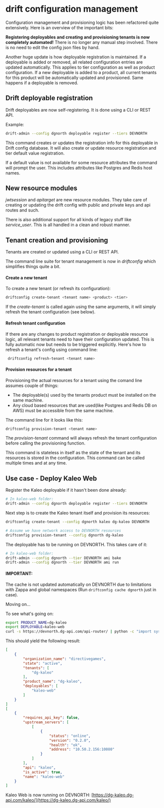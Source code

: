 # drift configuration management

Configuration management and provisioning logic has been refactored quite extensively. Here is an overview of the important bits:

**Registering deployables and creating and provisioning tenants is now completely automated!** There is no longer any manual step involved. There is no need to edit the config json files by hand.

Another huge update is how deployable registration is maintained. If a deployable is added or removed, all related configuration entries are updated automatically. This applies to tier configuration as well as product configuration. If a new deployable is added to a product, all current tenants for this product will be automatically updated and provisioned. Same happens if a deployable is removed.


## Drift deployable registration
Drift deployables are now self-registering. It is done using a CLI or REST API.

Example:

```bash
drift-admin --config dgnorth deployable register --tiers DEVNORTH
```
This command creates or updates the registration info for this deployable in Drift config database. It will also create or update resource registration and tier default value registration.

If a default value is not available for some resource attributes the command will prompt the user. This includes attributes like Postgres and Redis host names.

## New resource modules
*jwtsession* and *apitarget* are new resource modules. They take care of creating or updating the drift config with public and private keys and api routes and such.

There is also additional support for all kinds of legacy stuff like *service_user*. This is all handled in a clean and robust manner.


## Tenant creation and provisioning
Tenants are created or updated using a CLI or REST API.

The command line suite for tenant management is now in *driftconfig* which simplifies things quite a bit.

#### Create a new tenant
To create a new tenant (or refresh its configuration):

```bash
driftconfig create-tenant <tenant name> <product> <tier>
```

If the *create-tenant* is called again using the same arguments, it will simply refresh the tenant configuration (see below).

#### Refresh tenant configuration
If there are any changes to product registration or deployable resource logic, all relevant tenants need to have their configuration updated. This is fully automatic now but needs to be triggered explicitly. Here's how to refresh a tenant's config using command line:

```bash
 driftconfig refresh-tenant <tenant name>
```

#### Provision resources for a tenant
Provisioning the actual resources for a tenant using the comand line assumes couple of things:

 - The deployable(s) used by the tenants product must be installed on the same machine.
 - Any cloud based resources that are used(like Postgres and Redis DB on AWS) must be accessible from the same machine.

The command line for it looks like this:

```bash
driftconfig provision-tenant <tenant name>
```

The *provision-tenant* command will always refresh the tenant configuration before calling the provisioning function.

This command is stateless in itself as the state of the tenant and its resources is stored in the configuration. This command can be called multiple times and at any time.


## Use case - Deploy Kaleo Web

Register the Kaleo deployable if it hasn't been done already:

```bash
# In kaleo-web folder:
drift-admin --config dgnorth deployable register --tiers DEVNORTH
```		

Next step is to create the Kaleo tenant itself and provision its resources:

```bash
driftconfig create-tenant --config dgnorth kaleo dg-kaleo DEVNORTH

# Assume we have network access to DEVNORTH resources
driftconfig provision-tenant --config dgnorth dg-kaleo
```

The deployable has to be running on DEVNORTH. This takes care of it:

```bash
# In kaleo-web folder:
drift-admin --config dgnorth --tier DEVNORTH ami bake
drift-admin --config dgnorth --tier DEVNORTH ami run
```

#### IMPORTANT:
The cache is not updated automatically on DEVNORTH due to limitations with Zappa and global namespaces (Run `driftconfig cache dgnorth` just in case). 

Moving on...


To see what's going on:

```bash
export PRODUCT_NAME=dg-kaleo
export DEPLOYABLE=kaleo-web
curl -s https://devnorth.dg-api.com/api-router/ | python -c "import sys, json, pprint; d = json.load(sys.stdin); print json.dumps([p for p in d['products'] if p['product_name'] == '${PRODUCT_NAME}'], indent=4); print json.dumps([p for p in d['deployables'] if p['name'] == '${DEPLOYABLE}'], indent=4)"
```

This should yield the following result:

```json
[
    {
        "organization_name": "directivegames", 
        "state": "active", 
        "tenants": [
            "dg-kaleo"
        ], 
        "product_name": "dg-kaleo", 
        "deployables": [
            "kaleo-web"
        ]
    }
]
[
    {
        "requires_api_key": false, 
        "upstream_servers": [
            [
                {
                    "status": "online", 
                    "version": "0.2.0", 
                    "health": "ok", 
                    "address": "10.50.2.156:10080"
                }
            ]
        ], 
        "api": "kaleo", 
        "is_active": true, 
        "name": "kaleo-web"
    }
]
```

Kaleo Web is now running on DEVNORTH:
[https://dg-kaleo.dg-api.com/kaleo/](https://dg-kaleo.dg-api.com/kaleo/)

